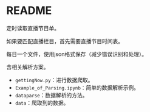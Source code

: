 # README

定时读取直播节目单。

如果要匹配直播栏目，首先需要直播节目时间表。

每日一个文件，使用json格式保存（减少错误识别和处理）。

含相关解析方案。

- `gettingNow.py`：进行数据爬取。
- `Example_of_Parsing.ipynb`：简单的数据解析示例。
- `dataparse`：数据解析的方法。
- `data`：爬取到的数据。